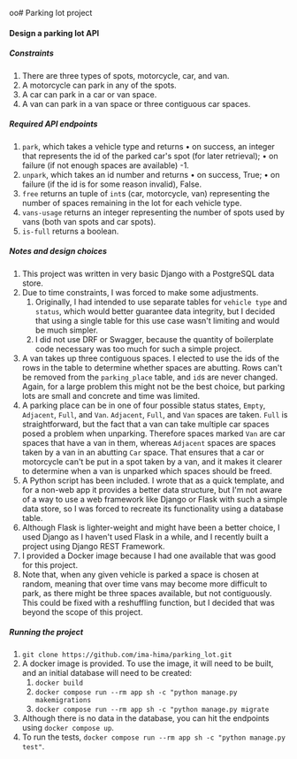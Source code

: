 oo# Parking lot project

#### Design a parking lot API 

##### Constraints

1. There are three types of spots, motorcycle, car, and van.
1. A motorcycle can park in any of the spots.
1. A car can park in a car or van space.
1. A van can park in a van space or three contiguous car spaces.

##### Required API endpoints

1. `park`, which takes a vehicle type and returns
    • on success, an integer that represents the id of the parked car's spot (for later retrieval);
    • on failure (if not enough spaces are available) -1.
1. `unpark`, which takes an id number and returns
    • on success, True;
    • on failure (if the id is for some reason invalid), False.
1. `free` returns an tuple of `int`s (car, motorcycle, van) representing the number of spaces remaining in the lot for each vehicle type.
1. `vans-usage` returns an integer representing the number of spots used by vans (both van spots and car spots).
1. `is-full` returns a boolean.

##### Notes and design choices

1. This project was written in very basic Django with a PostgreSQL data store. 
1. Due to time constraints, I was forced to make some adjustments.
    1. Originally, I had intended to use separate tables for `vehicle type` and `status`, which would better guarantee data integrity, but I decided that using a single table for this use case wasn't limiting and would be much simpler.
    1. I did not use DRF or Swagger, because the quantity of boilerplate code necessary was too much for such a simple project.
1. A van takes up three contiguous spaces. I elected to use the ids of the rows in the table to determine whether spaces are abutting. Rows can't be removed from the `parking_place` table, and `id`s are never changed. Again, for a large problem this might not be the best choice, but parking lots are small and concrete and time was limited.
1. A parking place can be in one of four possible status states, `Empty`, `Adjacent`,  `Full`, and `Van`. `Adjacent`, `Full`, and `Van` spaces are taken. `Full` is straightforward, but the fact that a van can take multiple car spaces posed a problem when unparking. Therefore spaces marked `Van` are car spaces that have a van in them, whereas `Adjacent` spaces are spaces taken by a van in an abutting `Car` space. That ensures that a car or motorcycle can't be put in a spot taken by a van, and it makes it clearer to determine when a van is unparked which spaces should be freed.
1. A Python script has been included. I wrote that as a quick template, and for a non-web app it provides a better data structure, but I'm not aware of a way to use a web framework like Django or Flask with such a simple data store, so I was forced to recreate its functionality using a database table.
1. Although Flask is lighter-weight and might have been a better choice, I used Django as I haven't used Flask in a while, and I recently built a project using Django REST Framework.
1. I provided a Docker image because I had one available that was good for this project.
1. Note that, when any given vehicle is parked a space is chosen at random, meaning that over time vans may become more difficult to park, as there might be three spaces available, but not contiguously. This could be fixed with a reshuffling function, but I decided that was beyond the scope of this project.

##### Running the project

1. `git clone https://github.com/ima-hima/parking_lot.git`
2. A docker image is provided. To use the image, it will need to be built, and an initial database will need to be created:
    1. `docker build`
    1. `docker compose run --rm app sh -c "python manage.py makemigrations`
    1. `docker compose run --rm app sh -c "python manage.py migrate`
1. Although there is no data in the database, you can hit the endpoints using `docker compose up`. 
1. To run the tests, `docker compose run --rm app sh -c "python manage.py test"`.
